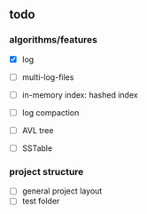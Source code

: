 ## todo

### algorithms/features
- [x] log
- [ ] multi-log-files
- [ ] in-memory index: hashed index
- [ ] log compaction
- [ ] AVL tree
- [ ] SSTable


### project structure
- [ ] general project layout
- [ ] test folder
